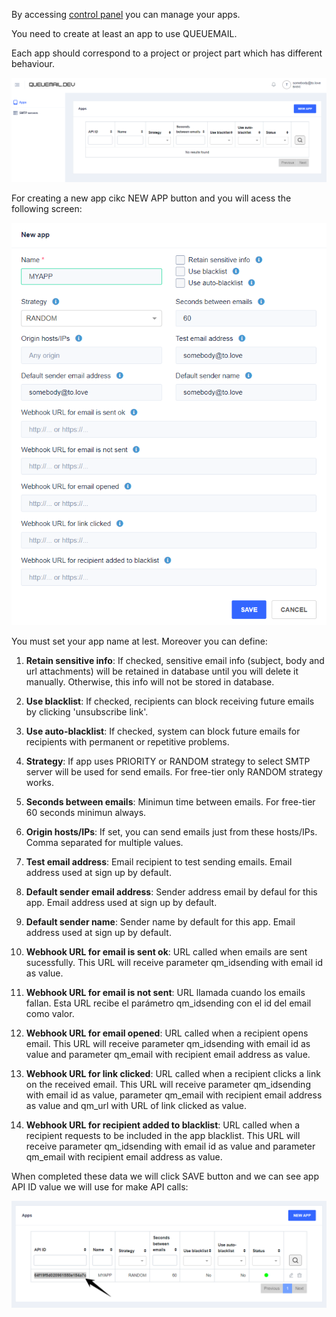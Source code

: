 By accessing <a target="_blank" href="https://queuemail.dev/qmadmin/login">control panel</a> you can manage your apps.

You need to create at least an app to use QUEUEMAIL. 

Each app should correspond to a project or project part which has different behaviour.

<div style="width:100%; text-align:center;">
    <img src="/list-apps.png" />
</div>

For creating a new app cikc NEW APP button and you will acess the following screen:

<div style="width:100%; text-align:center;">
    <img src="/new-app.png">
</div>

You must set your app name at lest. Moreover you can define:

1. <b>Retain sensitive info</b>: If checked, sensitive email info (subject, body and url attachments) will be retained in database until you will delete it manually. Otherwise, this info will not be stored in database.

2. <b>Use blacklist</b>: If checked, recipients can block receiving future emails by clicking 'unsubscribe link'.

3. <b>Use auto-blacklist</b>: If checked, system can block future emails for recipients with permanent or repetitive problems.

4. <b>Strategy</b>: If app uses PRIORITY or RANDOM strategy to select SMTP server will be used for send emails. For free-tier only RANDOM strategy works.

5. <b>Seconds between emails</b>: Minimun time between emails. For free-tier 60 seconds minimun always.

6. <b>Origin hosts/IPs</b>: If set, you can send emails just from these hosts/IPs. Comma separated for multiple values.

7. <b>Test email address</b>: Email recipient to test sending emails. Email address used at sign up by default.

8. <b>Default sender email address</b>: Sender address email by defaul for this app. Email address used at sign up by default.

9. <b>Default sender name</b>: Sender name by default for this app. Email address used at sign up by default.

10. <b>Webhook URL for email is sent ok</b>: URL called when emails are sent sucessfully. This URL will receive parameter qm_idsending with email id as value.

11. <b>Webhook URL for email is not sent</b>: URL llamada cuando los emails fallan. Esta URL recibe el parámetro qm_idsending con el id del email como valor.

12. <b>Webhook URL for email opened</b>: URL called when a recipient opens email. This URL will receive parameter qm_idsending with email id as value and parameter qm_email with recipient email address as value.

13. <b>Webhook URL for link clicked</b>: URL called when a recipient clicks a link on the received email. This URL will receive parameter qm_idsending with email id as value, parameter qm_email with recipient email address as value and qm_url with URL of link clicked as value.

14. <b>Webhook URL for recipient added to blacklist</b>: URL called when a recipient requests to be included in the app blacklist. This URL will receive parameter qm_idsending with email id as value and parameter qm_email with recipient email address as value.


When completed these data we will click SAVE button and we can see app API ID value we will use for make API calls:

<div style="width:100%; text-align:center;">
    <img src="/list-apps-2.png" />
</div>
